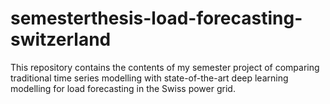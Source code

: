 # semesterthesis-load-forecasting-switzerland
This repository contains the contents of my semester project of comparing traditional time series modelling with state-of-the-art deep learning modelling for load forecasting in the Swiss power grid.
